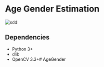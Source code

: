 # Age Gender Estimation

![sdd](https://user-images.githubusercontent.com/78770128/110756277-5439b600-828d-11eb-97bd-67a5254eeaef.PNG)

## Dependencies
- Python 3+
- dlib
- OpenCV 3.3+# AgeGender
